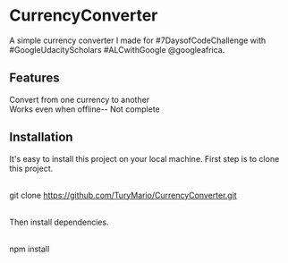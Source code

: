 # CurrencyConverter

A simple currency converter I made for #7DaysofCodeChallenge with #GoogleUdacityScholars #ALCwithGoogle @googleafrica.

## Features
Convert from one currency to another<br/>
Works even when offline-- Not complete

## Installation
It's easy to install this project on your local machine. First step is to clone this project.<br/><br/>

git clone https://github.com/TuryMario/CurrencyConverter.git<br/><br/>

Then install dependencies.<br/><br/>

npm install
